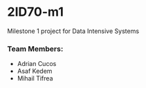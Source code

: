 # 2ID70-m1
Milestone 1 project for Data Intensive Systems
### Team Members:
+ Adrian Cucos
+ Asaf Kedem
+ Mihail Tifrea
